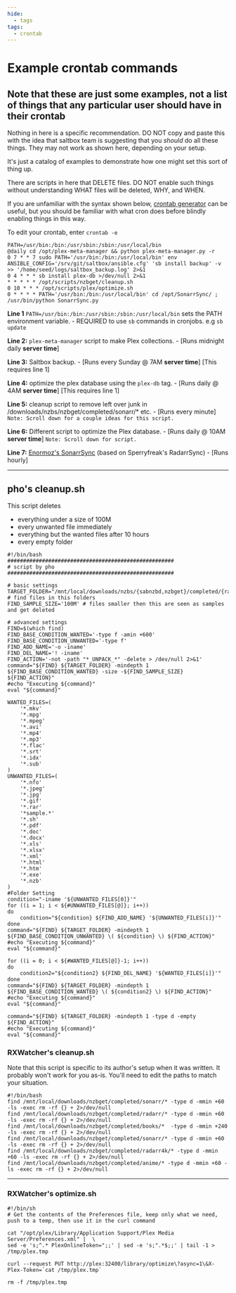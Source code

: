 ```yaml
---
hide:
  - tags
tags:
  - crontab
---
```


# Example crontab commands

## Note that these are just some examples, not a list of things that any particular user should have in their crontab

Nothing in here is a specific recommendation.  DO NOT copy and paste this with the idea that saltbox team is suggesting that you *should* do all these things.  They may not work as shown here, depending on your setup.

It's just a catalog of examples to demonstrate how one might set this sort of thing up.

There are scripts in here that DELETE files.  DO NOT enable such things without understanding WHAT files will be deleted, WHY, and WHEN.

If you are unfamiliar with the syntax shown below, [crontab generator](https://crontab-generator.org/) can be useful, but you should be familiar with what cron does before blindly enabling things in this way.

To edit your crontab, enter `crontab -e`

```shell
PATH=/usr/bin:/bin:/usr/sbin:/sbin:/usr/local/bin
@daily cd /opt/plex-meta-manager && python plex-meta-manager.py -r
0 7 * * 7 sudo PATH='/usr/bin:/bin:/usr/local/bin' env ANSIBLE_CONFIG='/srv/git/saltbox/ansible.cfg' 'sb install backup' -v  >> '/home/seed/logs/saltbox_backup.log' 2>&1
0 4 * * * sb install plex-db >/dev/null 2>&1
* * * * * /opt/scripts/nzbget/cleanup.sh
0 10 * * * /opt/scripts/plex/optimize.sh
0 * * * * PATH='/usr/bin:/bin:/usr/local/bin' cd /opt/SonarrSync/ ; /usr/bin/python SonarrSync.py
```

**Line 1** `PATH=/usr/bin:/bin:/usr/sbin:/sbin:/usr/local/bin` sets the PATH environment variable. - REQUIRED to use `sb` commands in cronjobs. e.g `sb update`

**Line 2:** `plex-meta-manager` script to make Plex collections. - [Runs midnight daily **server time**]

**Line 3:** Saltbox backup. - [Runs every Sunday @ 7AM **server time**] [This requires line 1]

**Line 4:** optimize the plex database using the `plex-db` tag. - [Runs daily @ 4AM **server time**] [This requires line 1]

**Line 5:** cleanup script to remove left over junk in /downloads/nzbs/nzbget/completed/sonarr/* etc. - [Runs every minute] `Note: Scroll down for a couple ideas for this script.`

**Line 6:** Different script to optimize the Plex database. - [Runs daily @ 10AM **server time**]
`Note: Scroll down for script.`

**Line 7:** [Enormoz's SonarrSync](https://github.com/EnorMOZ/SonarrSync) (based on Sperryfreak's RadarrSync) - [Runs hourly]

***

## pho's cleanup.sh

This script deletes

- everything under a size of 100M
- every unwanted file immediately
- everything but the wanted files after 10 hours
- every empty folder

```shell
#!/bin/bash
#####################################################
# script by pho
#####################################################

# basic settings
TARGET_FOLDER="/mnt/local/downloads/nzbs/{sabnzbd,nzbget}/completed/{radarr,sonarr,lidarr}/" # find files in this folders
FIND_SAMPLE_SIZE='100M' # files smaller then this are seen as samples and get deleted

# advanced settings
FIND=$(which find)
FIND_BASE_CONDITION_WANTED='-type f -amin +600'
FIND_BASE_CONDITION_UNWANTED='-type f'
FIND_ADD_NAME='-o -iname'
FIND_DEL_NAME='! -iname'
FIND_ACTION='-not -path "*_UNPACK_*" -delete > /dev/null 2>&1'
command="${FIND} ${TARGET_FOLDER} -mindepth 1 ${FIND_BASE_CONDITION_WANTED} -size -${FIND_SAMPLE_SIZE} ${FIND_ACTION}"
#echo "Executing ${command}"
eval "${command}"

WANTED_FILES=(
    '*.mkv'
    '*.mpg'
    '*.mpeg'
    '*.avi'
    '*.mp4'
    '*.mp3'
    '*.flac'
    '*.srt'
    '*.idx'
    '*.sub'
)
UNWANTED_FILES=(
    '*.nfo'
    '*.jpeg'
    '*.jpg'
    '*.gif'
    '*.rar'
    '*sample.*'
    '*.sh'
    '*.pdf'
    '*.doc'
    '*.docx'
    '*.xls'
    '*.xlsx'
    '*.xml'
    '*.html'
    '*.htm'
    '*.exe'
    '*.nzb'
)
#Folder Setting
condition="-iname '${UNWANTED_FILES[0]}'"
for ((i = 1; i < ${#UNWANTED_FILES[@]}; i++))
do
    condition="${condition} ${FIND_ADD_NAME} '${UNWANTED_FILES[i]}'"
done
command="${FIND} ${TARGET_FOLDER} -mindepth 1 ${FIND_BASE_CONDITION_UNWANTED} \( ${condition} \) ${FIND_ACTION}"
#echo "Executing ${command}"
eval "${command}"

for ((i = 0; i < ${#WANTED_FILES[@]}-1; i++))
do
    condition2="${condition2} ${FIND_DEL_NAME} '${WANTED_FILES[i]}'"
done
command="${FIND} ${TARGET_FOLDER} -mindepth 1 ${FIND_BASE_CONDITION_WANTED} \( ${condition2} \) ${FIND_ACTION}"
#echo "Executing ${command}"
eval "${command}"

command="${FIND} ${TARGET_FOLDER} -mindepth 1 -type d -empty ${FIND_ACTION}"
#echo "Executing ${command}"
eval "${command}"

```

### RXWatcher's cleanup.sh

Note that this script is specific to its author's setup when it was written.  It probably won't work for you as-is.  You'll need to edit the paths to match your situation.

```shell
#!/bin/bash
find /mnt/local/downloads/nzbget/completed/sonarr/* -type d -mmin +60 -ls -exec rm -rf {} + 2>/dev/null
find /mnt/local/downloads/nzbget/completed/radarr/* -type d -mmin +60 -ls -exec rm -rf {} + 2>/dev/null
find /mnt/local/downloads/nzbget/completed/books/*  -type d -mmin +240 -ls -exec rm -rf {} + 2>/dev/null
find /mnt/local/downloads/nzbget/completed/sonarr/* -type d -mmin +60 -ls -exec rm -rf {} + 2>/dev/null
find /mnt/local/downloads/nzbget/completed/radarr4k/* -type d -mmin +60 -ls -exec rm -rf {} + 2>/dev/null
find /mnt/local/downloads/nzbget/completed/anime/* -type d -mmin +60 -ls -exec rm -rf {} + 2>/dev/null
```

***

### RXWatcher's optimize.sh

```shell
#!/bin/sh
# Get the contents of the Preferences file, keep only what we need,  push to a temp, then use it in the curl command

cat "/opt/plex/Library/Application Support/Plex Media Server/Preferences.xml" |  \
sed -e 's;^.* PlexOnlineToken=";;' | sed -e 's;".*$;;' | tail -1 > /tmp/plex.tmp

curl --request PUT http://plex:32400/library/optimize\?async=1\&X-Plex-Token=`cat /tmp/plex.tmp`

rm -f /tmp/plex.tmp
```
